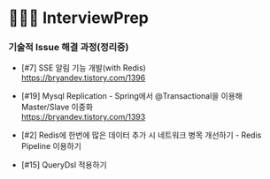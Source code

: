 # 🧑🏻‍💻 InterviewPrep


### 기술적 Issue 해결 과정(정리중)

- [#7] SSE 알림 기능 개발(with Redis)<br>
   https://bryandev.tistory.com/1396
  
- [#19] Mysql Replication - Spring에서 @Transactional을 이용해 Master/Slave 이중화<br>
   https://bryandev.tistory.com/1393 

-  [#2] Redis에 한번에 많은 데이터 추가 시 네트워크 병목 개선하기 - Redis Pipeline 이용하기<br>

-  [#15] QueryDsl 적용하기<br>

